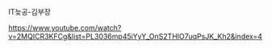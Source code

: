 IT늦공-김부장

https://www.youtube.com/watch?v=2MQICR3KFCg&list=PL3036mp45iYyY_OnS2THlO7uqPsJK_Kh2&index=4

